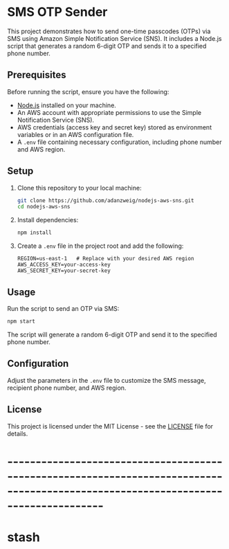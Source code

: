 # SMS OTP Sender

This project demonstrates how to send one-time passcodes (OTPs) via SMS using Amazon Simple Notification Service (SNS). It includes a Node.js script that generates a random 6-digit OTP and sends it to a specified phone number.

## Prerequisites

Before running the script, ensure you have the following:

- [Node.js](https://nodejs.org/) installed on your machine.
- An AWS account with appropriate permissions to use the Simple Notification Service (SNS).
- AWS credentials (access key and secret key) stored as environment variables or in an AWS configuration file.
- A `.env` file containing necessary configuration, including phone number and AWS region.

## Setup

1. Clone this repository to your local machine:

    ```bash
    git clone https://github.com/adanzweig/nodejs-aws-sns.git
    cd nodejs-aws-sns
    ```

2. Install dependencies:

    ```bash
    npm install
    ```

3. Create a `.env` file in the project root and add the following:

    ```env
    REGION=us-east-1   # Replace with your desired AWS region
    AWS_ACCESS_KEY=your-access-key
    AWS_SECRET_KEY=your-secret-key
    ```

## Usage

Run the script to send an OTP via SMS:

```bash
npm start
```

The script will generate a random 6-digit OTP and send it to the specified phone number.

## Configuration

Adjust the parameters in the `.env` file to customize the SMS message, recipient phone number, and AWS region.

## License

This project is licensed under the MIT License - see the [LICENSE](LICENSE) file for details.


# -----------------------------------------------------------------------------------------------------------------------------------

# stash

